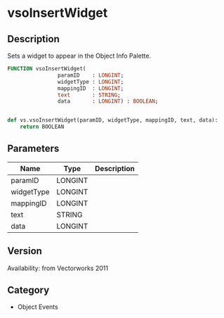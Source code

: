 # vsoInsertWidget

## Description
Sets a widget to appear in the Object Info Palette.

```pascal
FUNCTION vsoInsertWidget(
				paramID    : LONGINT;
				widgetType : LONGINT;
				mappingID  : LONGINT;
				text       : STRING;
				data       : LONGINT) : BOOLEAN;
```

```python

def vs.vsoInsertWidget(paramID, widgetType, mappingID, text, data):
    return BOOLEAN
```

## Parameters
|Name|Type|Description|
|---|---|---|
|paramID|LONGINT||
|widgetType|LONGINT||
|mappingID|LONGINT||
|text|STRING||
|data|LONGINT||

## Version
Availability: from Vectorworks 2011
## Category
* Object Events

